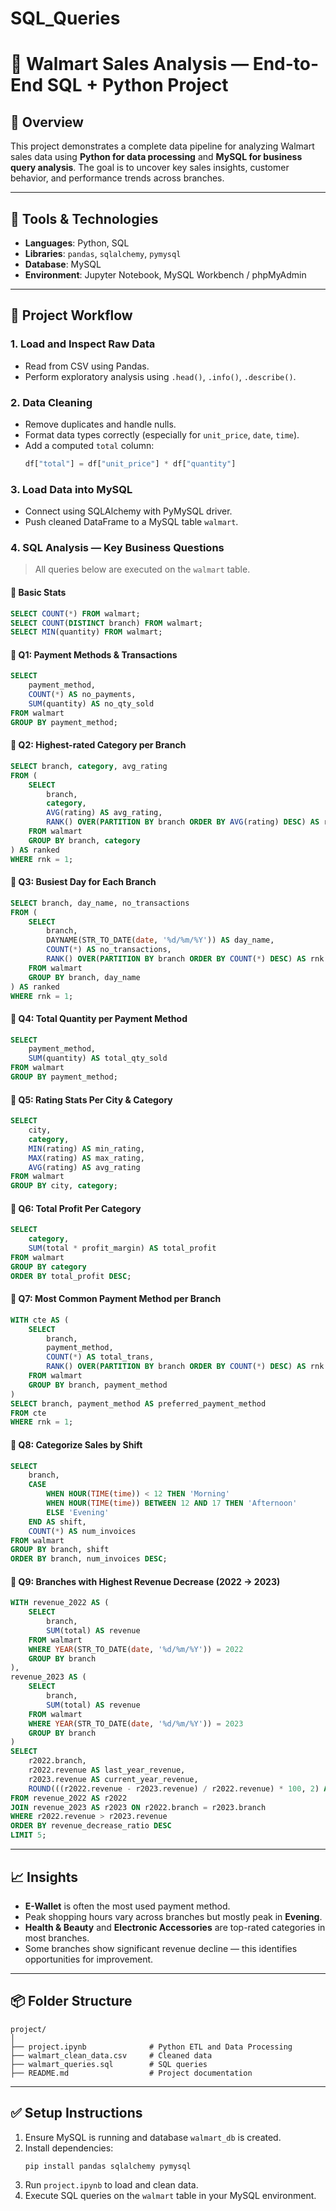 # SQL_Queries

# 🛒 Walmart Sales Analysis — End-to-End SQL + Python Project

## 📌 Overview

This project demonstrates a complete data pipeline for analyzing Walmart sales data using **Python for data processing** and **MySQL for business query analysis**. The goal is to uncover key sales insights, customer behavior, and performance trends across branches.

---

## 🔧 Tools & Technologies

- **Languages**: Python, SQL
- **Libraries**: `pandas`, `sqlalchemy`, `pymysql`
- **Database**: MySQL
- **Environment**: Jupyter Notebook, MySQL Workbench / phpMyAdmin

---

## 📁 Project Workflow

### 1. Load and Inspect Raw Data
- Read from CSV using Pandas.
- Perform exploratory analysis using `.head()`, `.info()`, `.describe()`.

### 2. Data Cleaning
- Remove duplicates and handle nulls.
- Format data types correctly (especially for `unit_price`, `date`, `time`).
- Add a computed `total` column:
  ```python
  df["total"] = df["unit_price"] * df["quantity"]
  ```

### 3. Load Data into MySQL
- Connect using SQLAlchemy with PyMySQL driver.
- Push cleaned DataFrame to a MySQL table `walmart`.

### 4. SQL Analysis — Key Business Questions

> All queries below are executed on the `walmart` table.

#### 🔹 Basic Stats

```sql
SELECT COUNT(*) FROM walmart;
SELECT COUNT(DISTINCT branch) FROM walmart;
SELECT MIN(quantity) FROM walmart;
```

#### 🔹 Q1: Payment Methods & Transactions

```sql
SELECT 
    payment_method,
    COUNT(*) AS no_payments,
    SUM(quantity) AS no_qty_sold
FROM walmart
GROUP BY payment_method;
```

#### 🔹 Q2: Highest-rated Category per Branch

```sql
SELECT branch, category, avg_rating
FROM (
    SELECT 
        branch,
        category,
        AVG(rating) AS avg_rating,
        RANK() OVER(PARTITION BY branch ORDER BY AVG(rating) DESC) AS rnk
    FROM walmart
    GROUP BY branch, category
) AS ranked
WHERE rnk = 1;
```

#### 🔹 Q3: Busiest Day for Each Branch

```sql
SELECT branch, day_name, no_transactions
FROM (
    SELECT 
        branch,
        DAYNAME(STR_TO_DATE(date, '%d/%m/%Y')) AS day_name,
        COUNT(*) AS no_transactions,
        RANK() OVER(PARTITION BY branch ORDER BY COUNT(*) DESC) AS rnk
    FROM walmart
    GROUP BY branch, day_name
) AS ranked
WHERE rnk = 1;
```

#### 🔹 Q4: Total Quantity per Payment Method

```sql
SELECT 
    payment_method,
    SUM(quantity) AS total_qty_sold
FROM walmart
GROUP BY payment_method;
```

#### 🔹 Q5: Rating Stats Per City & Category

```sql
SELECT 
    city,
    category,
    MIN(rating) AS min_rating,
    MAX(rating) AS max_rating,
    AVG(rating) AS avg_rating
FROM walmart
GROUP BY city, category;
```

#### 🔹 Q6: Total Profit Per Category

```sql
SELECT 
    category,
    SUM(total * profit_margin) AS total_profit
FROM walmart
GROUP BY category
ORDER BY total_profit DESC;
```

#### 🔹 Q7: Most Common Payment Method per Branch

```sql
WITH cte AS (
    SELECT 
        branch,
        payment_method,
        COUNT(*) AS total_trans,
        RANK() OVER(PARTITION BY branch ORDER BY COUNT(*) DESC) AS rnk
    FROM walmart
    GROUP BY branch, payment_method
)
SELECT branch, payment_method AS preferred_payment_method
FROM cte
WHERE rnk = 1;
```

#### 🔹 Q8: Categorize Sales by Shift

```sql
SELECT
    branch,
    CASE 
        WHEN HOUR(TIME(time)) < 12 THEN 'Morning'
        WHEN HOUR(TIME(time)) BETWEEN 12 AND 17 THEN 'Afternoon'
        ELSE 'Evening'
    END AS shift,
    COUNT(*) AS num_invoices
FROM walmart
GROUP BY branch, shift
ORDER BY branch, num_invoices DESC;
```

#### 🔹 Q9: Branches with Highest Revenue Decrease (2022 → 2023)

```sql
WITH revenue_2022 AS (
    SELECT 
        branch,
        SUM(total) AS revenue
    FROM walmart
    WHERE YEAR(STR_TO_DATE(date, '%d/%m/%Y')) = 2022
    GROUP BY branch
),
revenue_2023 AS (
    SELECT 
        branch,
        SUM(total) AS revenue
    FROM walmart
    WHERE YEAR(STR_TO_DATE(date, '%d/%m/%Y')) = 2023
    GROUP BY branch
)
SELECT 
    r2022.branch,
    r2022.revenue AS last_year_revenue,
    r2023.revenue AS current_year_revenue,
    ROUND(((r2022.revenue - r2023.revenue) / r2022.revenue) * 100, 2) AS revenue_decrease_ratio
FROM revenue_2022 AS r2022
JOIN revenue_2023 AS r2023 ON r2022.branch = r2023.branch
WHERE r2022.revenue > r2023.revenue
ORDER BY revenue_decrease_ratio DESC
LIMIT 5;
```

---

## 📈 Insights

- **E-Wallet** is often the most used payment method.
- Peak shopping hours vary across branches but mostly peak in **Evening**.
- **Health & Beauty** and **Electronic Accessories** are top-rated categories in most branches.
- Some branches show significant revenue decline — this identifies opportunities for improvement.

---

## 📦 Folder Structure

```
project/
│
├── project.ipynb              # Python ETL and Data Processing
├── walmart_clean_data.csv     # Cleaned data
├── walmart_queries.sql        # SQL queries
├── README.md                  # Project documentation
```

---

## ✅ Setup Instructions

1. Ensure MySQL is running and database `walmart_db` is created.
2. Install dependencies:
   ```bash
   pip install pandas sqlalchemy pymysql
   ```
3. Run `project.ipynb` to load and clean data.
4. Execute SQL queries on the `walmart` table in your MySQL environment.
